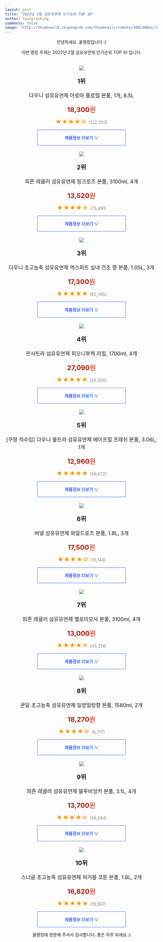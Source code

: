 ```yaml
--- 
layout: post 
title: "2022년 2월 섬유유연제 인기순위 TOP 10" 
author: honeyranking 
comments: false 
image: "http://thumbnail8.coupangcdn.com/thumbnails/remote/300x300ex/image/vendor_inventory/bff1/1e9ee4794154df86d556dca6ae3b57f7bd0f081149607c22633df2780dfd.jpg" 
--- 
```

<p style="text-align: center;">안녕하세요. 꿀랭킹입니다 :)</p> <p style="text-align: center;">이번 랭킹 주제는 2022년 2월 섬유유연제 인기순위 TOP 10 입니다.</p><center><img src="http://thumbnail8.coupangcdn.com/thumbnails/remote/300x300ex/image/vendor_inventory/bff1/1e9ee4794154df86d556dca6ae3b57f7bd0f081149607c22633df2780dfd.jpg" style="margin-top:20px" /></center> <p style="text-align: center; font-size: 20px"><b>1위</b></p> <p style="text-align: center; font-size: 17px">다우니 섬유유연제 아로마 플로럴 본품, 1개, 8.5L</p> <p style="text-align: center;"><span style="color: #b61800; font-size: 22px;"><b>18,300</b>원</span></p> <p style="text-align: center;"><span style="color: #ff9600; font-size: 20px;">★★★★☆ </span><span style="color: #878787;">(122,203)</span></p> <center><a href="https://link.coupang.com/a/j7Fvf"> <div style="font-size: 14px; display: inline-block; padding: 15px 90px; color: #346aff; border-radius: 2px; border: 1px solid #346aff; cursor: pointer;"><b>제품정보 더보기 &or;</b></div> </a></center><center><img src="http://thumbnail8.coupangcdn.com/thumbnails/remote/300x300ex/image/retail/images/4022517142043-a9c2d0e5-2db8-4f48-87b2-da8381eda253.jpg" style="margin-top:20px" /></center> <p style="text-align: center; font-size: 20px"><b>2위</b></p> <p style="text-align: center; font-size: 17px">피죤 레귤러 섬유유연제 핑크로즈 본품, 3100ml, 4개</p> <p style="text-align: center;"><span style="color: #b61800; font-size: 22px;"><b>13,520</b>원</span></p> <p style="text-align: center;"><span style="color: #ff9600; font-size: 20px;">★★★★☆ </span><span style="color: #878787;">(73,491)</span></p> <center><a href="https://link.coupang.com/a/j7Fvg"> <div style="font-size: 14px; display: inline-block; padding: 15px 90px; color: #346aff; border-radius: 2px; border: 1px solid #346aff; cursor: pointer;"><b>제품정보 더보기 &or;</b></div> </a></center><center><img src="http://thumbnail9.coupangcdn.com/thumbnails/remote/300x300ex/image/retail/images/260585314331-711f83b3-4ccc-4d6b-85e5-cbc589df776c.jpg" style="margin-top:20px" /></center> <p style="text-align: center; font-size: 20px"><b>3위</b></p> <p style="text-align: center; font-size: 17px">다우니 초고농축 섬유유연제 엑스퍼트 실내 건조 향 본품, 1.05L, 3개</p> <p style="text-align: center;"><span style="color: #b61800; font-size: 22px;"><b>17,300</b>원</span></p> <p style="text-align: center;"><span style="color: #ff9600; font-size: 20px;">★★★★★ </span><span style="color: #878787;">(82,765)</span></p> <center><a href="https://link.coupang.com/a/j7Fvh"> <div style="font-size: 14px; display: inline-block; padding: 15px 90px; color: #346aff; border-radius: 2px; border: 1px solid #346aff; cursor: pointer;"><b>제품정보 더보기 &or;</b></div> </a></center><center><img src="http://thumbnail10.coupangcdn.com/thumbnails/remote/300x300ex/image/retail/images/67919591967389-8c2ae962-69c3-4244-b29c-ad3f073b6a9b.png" style="margin-top:20px" /></center> <p style="text-align: center; font-size: 20px"><b>4위</b></p> <p style="text-align: center; font-size: 17px">르샤트라 섬유유연제 피오니부케 리필, 1700ml, 4개</p> <p style="text-align: center;"><span style="color: #b61800; font-size: 22px;"><b>27,090</b>원</span></p> <p style="text-align: center;"><span style="color: #ff9600; font-size: 20px;">★★★★★ </span><span style="color: #878787;">(29,200)</span></p> <center><a href="https://link.coupang.com/a/j7Fvi"> <div style="font-size: 14px; display: inline-block; padding: 15px 90px; color: #346aff; border-radius: 2px; border: 1px solid #346aff; cursor: pointer;"><b>제품정보 더보기 &or;</b></div> </a></center><center><img src="http://thumbnail10.coupangcdn.com/thumbnails/remote/300x300ex/image/product/image/vendoritem/2019/07/26/3000072903/26955838-4ec0-4a8f-b430-0db8a876739f.jpg" style="margin-top:20px" /></center> <p style="text-align: center; font-size: 20px"><b>5위</b></p> <p style="text-align: center; font-size: 17px">[쿠팡 직수입] 다우니 울트라 섬유유연제 에이프릴 프레쉬 본품, 3.06L, 1개</p> <p style="text-align: center;"><span style="color: #b61800; font-size: 22px;"><b>12,960</b>원</span></p> <p style="text-align: center;"><span style="color: #ff9600; font-size: 20px;">★★★★★ </span><span style="color: #878787;">(59,872)</span></p> <center><a href="undefined"> <div style="font-size: 14px; display: inline-block; padding: 15px 90px; color: #346aff; border-radius: 2px; border: 1px solid #346aff; cursor: pointer;"><b>제품정보 더보기 &or;</b></div> </a></center><center><img src="http://thumbnail9.coupangcdn.com/thumbnails/remote/300x300ex/image/retail/images/1125987770387697-d293b7c3-885f-4138-9e87-bbfd8fddbf88.jpg" style="margin-top:20px" /></center> <p style="text-align: center; font-size: 20px"><b>6위</b></p> <p style="text-align: center; font-size: 17px">버넬 섬유유연제 와일드로즈 본품, 1.8L, 3개</p> <p style="text-align: center;"><span style="color: #b61800; font-size: 22px;"><b>17,500</b>원</span></p> <p style="text-align: center;"><span style="color: #ff9600; font-size: 20px;">★★★★☆ </span><span style="color: #878787;">(15,144)</span></p> <center><a href="https://link.coupang.com/a/j7Fvj"> <div style="font-size: 14px; display: inline-block; padding: 15px 90px; color: #346aff; border-radius: 2px; border: 1px solid #346aff; cursor: pointer;"><b>제품정보 더보기 &or;</b></div> </a></center><center><img src="http://thumbnail8.coupangcdn.com/thumbnails/remote/300x300ex/image/retail/images/3977837443524-7a066492-2378-4f01-8d9b-c5613ded9a52.jpg" style="margin-top:20px" /></center> <p style="text-align: center; font-size: 20px"><b>7위</b></p> <p style="text-align: center; font-size: 17px">피죤 레귤러 섬유유연제 옐로미모사 본품, 3100ml, 4개</p> <p style="text-align: center;"><span style="color: #b61800; font-size: 22px;"><b>13,000</b>원</span></p> <p style="text-align: center;"><span style="color: #ff9600; font-size: 20px;">★★★★☆ </span><span style="color: #878787;">(45,214)</span></p> <center><a href="https://link.coupang.com/a/j7Fvk"> <div style="font-size: 14px; display: inline-block; padding: 15px 90px; color: #346aff; border-radius: 2px; border: 1px solid #346aff; cursor: pointer;"><b>제품정보 더보기 &or;</b></div> </a></center><center><img src="http://thumbnail8.coupangcdn.com/thumbnails/remote/300x300ex/image/retail/images/112112115814571-b4689826-4e34-4887-b16d-e7103535dc01.jpg" style="margin-top:20px" /></center> <p style="text-align: center; font-size: 20px"><b>8위</b></p> <p style="text-align: center; font-size: 17px">쿤달 초고농축 섬유유연제 일랑일랑향 본품, 1580ml, 2개</p> <p style="text-align: center;"><span style="color: #b61800; font-size: 22px;"><b>18,270</b>원</span></p> <p style="text-align: center;"><span style="color: #ff9600; font-size: 20px;">★★★★☆ </span><span style="color: #878787;">(6,717)</span></p> <center><a href="https://link.coupang.com/a/j7Fvl"> <div style="font-size: 14px; display: inline-block; padding: 15px 90px; color: #346aff; border-radius: 2px; border: 1px solid #346aff; cursor: pointer;"><b>제품정보 더보기 &or;</b></div> </a></center><center><img src="http://thumbnail7.coupangcdn.com/thumbnails/remote/300x300ex/image/retail/images/3995835474865-f74ee4ee-2896-425c-9b88-9e314a561592.jpg" style="margin-top:20px" /></center> <p style="text-align: center; font-size: 20px"><b>9위</b></p> <p style="text-align: center; font-size: 17px">피죤 레귤러 섬유유연제 블루비앙카 본품, 3.1L, 4개</p> <p style="text-align: center;"><span style="color: #b61800; font-size: 22px;"><b>13,700</b>원</span></p> <p style="text-align: center;"><span style="color: #ff9600; font-size: 20px;">★★★★☆ </span><span style="color: #878787;">(36,284)</span></p> <center><a href="https://link.coupang.com/a/j7Fvm"> <div style="font-size: 14px; display: inline-block; padding: 15px 90px; color: #346aff; border-radius: 2px; border: 1px solid #346aff; cursor: pointer;"><b>제품정보 더보기 &or;</b></div> </a></center><center><img src="http://thumbnail6.coupangcdn.com/thumbnails/remote/300x300ex/image/retail/images/8722709355391-4e16afe3-5ea7-4369-b5f5-8e3ed201f5b9.jpg" style="margin-top:20px" /></center> <p style="text-align: center; font-size: 20px"><b>10위</b></p> <p style="text-align: center; font-size: 17px">스너글 초고농축 섬유유연제 허거블 코튼 본품, 1.8L, 2개</p> <p style="text-align: center;"><span style="color: #b61800; font-size: 22px;"><b>16,820</b>원</span></p> <p style="text-align: center;"><span style="color: #ff9600; font-size: 20px;">★★★★★ </span><span style="color: #878787;">(19,967)</span></p> <center><a href="https://link.coupang.com/a/j7Fvn"> <div style="font-size: 14px; display: inline-block; padding: 15px 90px; color: #346aff; border-radius: 2px; border: 1px solid #346aff; cursor: pointer;"><b>제품정보 더보기 &or;</b></div> </a></center> <p style="text-align: center;">꿀랭킹에 방문해 주셔서 감사합니다. 좋은 하루 되세요 :)</p>
